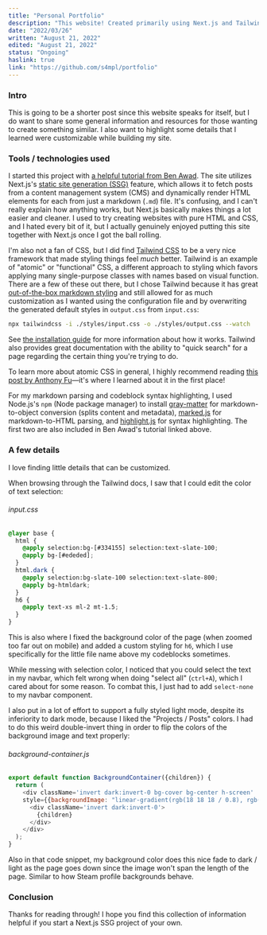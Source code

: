 ```yaml
---
title: "Personal Portfolio"
description: "This website! Created primarily using Next.js and Tailwind CSS"
date: "2022/03/26"
written: "August 21, 2022"
edited: "August 21, 2022"
status: "Ongoing"
haslink: true
link: "https://github.com/s4mpl/portfolio"
---
```

### Intro
This is going to be a shorter post since this website speaks for itself, but I do want to share some general information and resources for those wanting to create something similar. I also want to highlight some details that I learned were customizable while building my site.

### Tools / technologies used
I started this project with [a helpful tutorial from Ben Awad](https://www.youtube.com/watch?v=pY0vWYLDDco). The site utilizes Next.js's [static site generation (SSG)](https://nextjs.org/docs/basic-features/pages#static-generation-recommended) feature, which allows it to fetch posts from a content management system (CMS) and dynamically render HTML elements for each from just a markdown (`.md`) file. It's confusing, and I can't really explain how anything works, but Next.js basically makes things a lot easier and cleaner. I used to try creating websites with pure HTML and CSS, and I hated every bit of it, but I actually genuinely enjoyed putting this site together with Next.js once I got the ball rolling.

I'm also not a fan of CSS, but I did find [Tailwind CSS](https://tailwindcss.com/) to be a very nice framework that made styling things feel *much* better. Tailwind is an example of "atomic" or "functional" CSS, a different approach to styling which favors applying many single-purpose classes with names based on visual function. There are a few of these out there, but I chose Tailwind because it has great [out-of-the-box markdown styling](https://tailwindcss.com/docs/typography-plugin) and still allowed for as much customization as I wanted using the configuration file and by overwriting the generated default styles in `output.css` from `input.css`:

```sh
npx tailwindcss -i ./styles/input.css -o ./styles/output.css --watch
```

See [the installation guide](https://tailwindcss.com/docs/installation) for more information about how it works. Tailwind also provides great documentation with the ability to "quick search" for a page regarding the certain thing you're trying to do.

To learn more about atomic CSS in general, I highly recommend reading [this post by Anthony Fu](https://antfu.me/posts/reimagine-atomic-css)&mdash;it's where I learned about it in the first place!

For my markdown parsing and codeblock syntax highlighting, I used Node.js's `npm` (Node package manager) to install [gray-matter](https://www.npmjs.com/package/gray-matter) for markdown-to-object conversion (splits content and metadata), [marked.js](https://marked.js.org/) for markdown-to-HTML parsing, and [highlight.js](https://highlightjs.org/) for syntax highlighting. The first two are also included in Ben Awad's tutorial linked above.

### A few details
I love finding little details that can be customized. 

When browsing through the Tailwind docs, I saw that I could edit the color of text selection:

###### input.css
```css
@layer base {
  html {
    @apply selection:bg-[#334155] selection:text-slate-100;
    @apply bg-[#ededed];
  }
  html.dark {
    @apply selection:bg-slate-100 selection:text-slate-800;
    @apply bg-htmldark;
  }
  h6 {
    @apply text-xs ml-2 mt-1.5;
  }
}
```

This is also where I fixed the background color of the page (when zoomed too far out on mobile) and added a custom styling for `h6`, which I use specifically for the little file name above my codeblocks sometimes.

While messing with selection color, I noticed that you could select the text in my navbar, which felt wrong when doing "select all" (`ctrl+A`), which I cared about for some reason. To combat this, I just had to add `select-none` to my navbar component.

I also put in a lot of effort to support a fully styled light mode, despite its inferiority to dark mode, because I liked the "Projects / Posts" colors. I had to do this weird double-invert thing in order to flip the colors of the background image and text properly:

###### background-container.js
```js
export default function BackgroundContainer({children}) {
  return (
    <div className='invert dark:invert-0 bg-cover bg-center h-screen'
    style={{backgroundImage: "linear-gradient(rgb(18 18 18 / 0.8), rgb(18 18 18 / 1)), url('/images/background.png')"}}>
      <div className='invert dark:invert-0'>
        {children}
      </div>
    </div>
  );
}
```

Also in that code snippet, my background color does this nice fade to dark / light as the page goes down since the image won't span the length of the page. Similar to how Steam profile backgrounds behave.

### Conclusion
Thanks for reading through! I hope you find this collection of information helpful if you start a Next.js SSG project of your own.